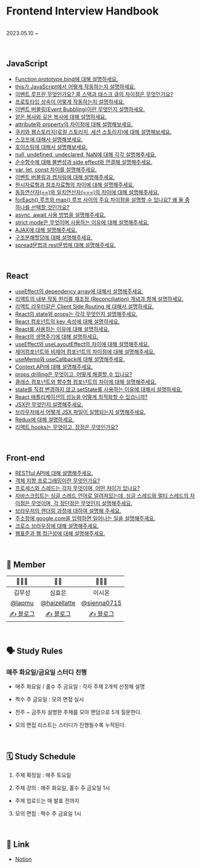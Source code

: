 # Frontend Interview Handbook

<p ***align***="center"><img *src*='https://github.com/sienna0715/frontend-interview-handbook/assets/91577106/9dc49b5b-2c94-446a-be5d-ef1eb30da544' *width*='700px' /></p>

<p ***align***="center">2023.05.10 ~ </p>

<br />

## JavaScript

- [Function.prototype.bind에 대해 설명하세요.](https://github.com/sienna0715/frontend-interview-handbook/blob/main/JavaScript/README.md#1-functionprototypebind%EC%97%90-%EB%8C%80%ED%95%B4-%EC%84%A4%EB%AA%85%ED%95%98%EC%84%B8%EC%9A%94)
- [this가 JavaScript에서 어떻게 작동하는지 설명하세요.](https://github.com/sienna0715/frontend-interview-handbook/blob/main/JavaScript/README.md#2-this%EA%B0%80-javascript%EC%97%90%EC%84%9C-%EC%96%B4%EB%96%BB%EA%B2%8C-%EC%9E%91%EB%8F%99%ED%95%98%EB%8A%94%EC%A7%80-%EC%84%A4%EB%AA%85%ED%95%98%EC%84%B8%EC%9A%94)
- [이벤트 루프란 무엇인가요? 콜 스택과 태스크 큐의 차이점은 무엇인가요?](https://github.com/sienna0715/frontend-interview-handbook/blob/main/JavaScript/README.md#3-%EC%9D%B4%EB%B2%A4%ED%8A%B8-%EB%A3%A8%ED%94%84%EB%9E%80-%EB%AC%B4%EC%97%87%EC%9D%B8%EA%B0%80%EC%9A%94-%EC%BD%9C-%EC%8A%A4%ED%83%9D%EA%B3%BC-%ED%83%9C%EC%8A%A4%ED%81%AC-%ED%81%90%EC%9D%98-%EC%B0%A8%EC%9D%B4%EC%A0%90%EC%9D%80-%EB%AC%B4%EC%97%87%EC%9D%B8%EA%B0%80%EC%9A%94)
- [프로토타입 상속이 어떻게 작동하는지 설명하세요.](https://github.com/sienna0715/frontend-interview-handbook/tree/main/JavaScript#4-%ED%94%84%EB%A1%9C%ED%86%A0%ED%83%80%EC%9E%85-%EC%83%81%EC%86%8D%EC%9D%B4-%EC%96%B4%EB%96%BB%EA%B2%8C-%EC%9E%91%EB%8F%99%ED%95%98%EB%8A%94%EC%A7%80-%EC%84%A4%EB%AA%85%ED%95%98%EC%84%B8%EC%9A%94)
- [이벤트 버블링(Event Bubbling)이란 무엇인지 설명하세요.](https://github.com/haizellatte/frontend-interview-handbook/tree/main/JavaScript#5-%EC%9D%B4%EB%B2%A4%ED%8A%B8-%EB%B2%84%EB%B8%94%EB%A7%81event-bubbling%EC%9D%B4%EB%9E%80-%EB%AC%B4%EC%97%87%EC%9D%B8%EC%A7%80-%EC%84%A4%EB%AA%85%ED%95%98%EC%84%B8%EC%9A%94)
- [얕은 복사와 깊은 복사에 대해 설명하세요.](https://github.com/haizellatte/frontend-interview-handbook/tree/main/JavaScript#6-%EC%96%95%EC%9D%80-%EB%B3%B5%EC%82%AC%EC%99%80-%EA%B9%8A%EC%9D%80-%EB%B3%B5%EC%82%AC%EC%97%90-%EB%8C%80%ED%95%B4-%EC%84%A4%EB%AA%85%ED%95%98%EC%84%B8%EC%9A%94)
- [attribute와 property의 차이점에 대해 설명해보세요.](https://github.com/haizellatte/frontend-interview-handbook/tree/main/JavaScript#7-attribute%EC%99%80-property%EC%9D%98-%EC%B0%A8%EC%9D%B4%EC%A0%90%EC%97%90-%EB%8C%80%ED%95%B4-%EC%84%A4%EB%AA%85%ED%95%B4%EB%B3%B4%EC%84%B8%EC%9A%94)
- [ 쿠키와 웹스토리지(로컬 스토리지, 세션 스토리지)에 대해 설명해보세요.](https://github.com/haizellatte/frontend-interview-handbook/tree/main/JavaScript#8-%EC%BF%A0%ED%82%A4-%EB%A1%9C%EC%BB%AC-%EC%A0%80%EC%9E%A5%EC%86%8C-%EB%B0%8F-%EC%84%B8%EC%85%98-%EC%A0%80%EC%9E%A5%EC%86%8C%EC%99%80-%EA%B0%99%EC%9D%80-%EA%B0%81-%EC%A0%80%EC%9E%A5%EC%86%8C%EB%8A%94-%EC%96%B4%EB%96%BB%EA%B2%8C-%EB%8B%A4%EB%A5%B8%EA%B0%80%EC%9A%94)
- [스코프에 대해서 설명해보세요.](https://github.com/sienna0715/frontend-interview-handbook/blob/main/JavaScript/README.md#9-%EC%8A%A4%EC%BD%94%ED%94%84%EC%97%90-%EB%8C%80%ED%95%B4%EC%84%9C-%EC%84%A4%EB%AA%85%ED%95%B4%EB%B3%B4%EC%84%B8%EC%9A%94)
- [호이스팅에 대해서 설명해보세요.](https://github.com/sienna0715/frontend-interview-handbook/blob/main/JavaScript/README.md#10-%ED%98%B8%EC%9D%B4%EC%8A%A4%ED%8C%85%EC%97%90-%EB%8C%80%ED%95%B4%EC%84%9C-%EC%84%A4%EB%AA%85%ED%95%B4%EB%B3%B4%EC%84%B8%EC%9A%94)
- [null, undefined, undeclared, NaN에 대해 각각 설명해주세요.](https://github.com/haizellatte/frontend-interview-handbook/tree/main/JavaScript#11-null-undefined-undeclared-nan%EC%97%90-%EB%8C%80%ED%95%B4-%EA%B0%81%EA%B0%81-%EC%84%A4%EB%AA%85%ED%95%B4%EC%A3%BC%EC%84%B8%EC%9A%94)
- [순수함수에 대해 불변성과 side effect와 연결해 설명해주세요.](https://github.com/haizellatte/frontend-interview-handbook/tree/main/JavaScript#12-%EC%88%9C%EC%88%98%ED%95%A8%EC%88%98%EC%97%90-%EB%8C%80%ED%95%B4-%EB%B6%88%EB%B3%80%EC%84%B1%EA%B3%BC-%EC%82%AC%EC%9D%B4%EB%93%9C-%EC%9D%B4%ED%8E%99%EA%B3%BC-%EC%97%B0%EA%B2%B0%ED%95%B4-%EC%84%A4%EB%AA%85%ED%95%B4%EC%A3%BC%EC%84%B8%EC%9A%94)
- [var, let, const 차이를 설명해주세요.](https://github.com/sienna0715/frontend-interview-handbook/blob/main/JavaScript/README.md#13-var-let-const-%EC%B0%A8%EC%9D%B4%EB%A5%BC-%EC%84%A4%EB%AA%85%ED%95%B4%EC%A3%BC%EC%84%B8%EC%9A%94)
- [이벤트 버블링과 캡처링에 대해 설명해주세요.](https://github.com/sienna0715/frontend-interview-handbook/blob/main/JavaScript/README.md#14-%EC%9D%B4%EB%B2%A4%ED%8A%B8-%EB%B2%84%EB%B8%94%EB%A7%81%EA%B3%BC-%EC%BA%A1%EC%B2%98%EB%A7%81%EC%97%90-%EB%8C%80%ED%95%B4-%EC%84%A4%EB%AA%85%ED%95%B4%EC%A3%BC%EC%84%B8%EC%9A%94)
- [원시자료형과 참조자료형의 차이에 대해 설명해주세요.](https://github.com/sienna0715/frontend-interview-handbook/tree/main/JavaScript#15-%EC%9B%90%EC%8B%9C%EC%9E%90%EB%A3%8C%ED%98%95%EA%B3%BC-%EC%B0%B8%EC%A1%B0%EC%9E%90%EB%A3%8C%ED%98%95%EC%9D%98-%EC%B0%A8%EC%9D%B4%EC%97%90-%EB%8C%80%ED%95%B4-%EC%84%A4%EB%AA%85%ED%95%B4%EC%A3%BC%EC%84%B8%EC%9A%94)
- [동등연산자(==)와 일치연산자(===)의 차이에 대해 설명해주세요.](https://github.com/sienna0715/frontend-interview-handbook/tree/main/JavaScript#16-%EB%8F%99%EB%93%B1%EC%97%B0%EC%82%B0%EC%9E%90%EC%99%80-%EC%9D%BC%EC%B9%98%EC%97%B0%EC%82%B0%EC%9E%90%EC%9D%98-%EC%B0%A8%EC%9D%B4%EC%97%90-%EB%8C%80%ED%95%B4-%EC%84%A4%EB%AA%85%ED%95%B4%EC%A3%BC%EC%84%B8%EC%9A%94)
- [forEach() 루프와 map() 루프 사이의 주요 차이점을 설명할 수 있나요? 왜 둘 중 하나를 선택할 것인가요?](https://github.com/sienna0715/frontend-interview-handbook/blob/main/JavaScript/README.md#17-foreach-%EB%A3%A8%ED%94%84%EC%99%80-map-%EB%A3%A8%ED%94%84-%EC%82%AC%EC%9D%B4%EC%9D%98-%EC%A3%BC%EC%9A%94-%EC%B0%A8%EC%9D%B4%EC%A0%90%EC%9D%84-%EC%84%A4%EB%AA%85%ED%95%A0-%EC%88%98-%EC%9E%88%EB%82%98%EC%9A%94-%EC%99%9C-%EB%91%98-%EC%A4%91-%ED%95%98%EB%82%98%EB%A5%BC-%EC%84%A0%ED%83%9D%ED%95%A0-%EA%B2%83%EC%9D%B8%EA%B0%80%EC%9A%94)
- [async, await 사용 방법을 설명해주세요.](https://github.com/sienna0715/frontend-interview-handbook/blob/main/JavaScript/README.md#18-async-await-%EC%82%AC%EC%9A%A9-%EB%B0%A9%EB%B2%95%EC%9D%84-%EC%84%A4%EB%AA%85%ED%95%B4%EC%A3%BC%EC%84%B8%EC%9A%94)
- [strict mode은 무엇이며 사용하는 이유에 대해 설명해주세요.](https://github.com/sienna0715/frontend-interview-handbook/tree/main/JavaScript#19-strict-mode%EC%9D%80-%EB%AC%B4%EC%97%87%EC%9D%B4%EB%A9%B0-%EC%82%AC%EC%9A%A9%ED%95%98%EB%8A%94-%EC%9D%B4%EC%9C%A0%EC%97%90-%EB%8C%80%ED%95%B4-%EC%84%A4%EB%AA%85%ED%95%B4%EC%A3%BC%EC%84%B8%EC%9A%94)
- [AJAX에 대해 설명해주세요.](https://github.com/sienna0715/frontend-interview-handbook/tree/main/JavaScript#20-ajax%EC%97%90-%EB%8C%80%ED%95%B4-%EC%84%A4%EB%AA%85%ED%95%B4%EC%A3%BC%EC%84%B8%EC%9A%94)
- [구조분해할당에 대해 설명해주세요.](https://github.com/sienna0715/frontend-interview-handbook/tree/main/JavaScript#21-%EA%B5%AC%EC%A1%B0%EB%B6%84%ED%95%B4%ED%95%A0%EB%8B%B9%EC%97%90-%EB%8C%80%ED%95%B4-%EC%84%A4%EB%AA%85%ED%95%B4%EC%A3%BC%EC%84%B8%EC%9A%94)
- [spread문법과 rest문법에 대해 설명해주세요.](https://github.com/sienna0715/frontend-interview-handbook/tree/main/JavaScript#22-spread%EB%AC%B8%EB%B2%95%EA%B3%BC-rest%EB%AC%B8%EB%B2%95%EC%97%90-%EB%8C%80%ED%95%B4-%EC%84%A4%EB%AA%85%ED%95%B4%EC%A3%BC%EC%84%B8%EC%9A%94)

<br/>

## React
- [useEffect의 dependency array에 대해서 설명해주세요.](https://github.com/sienna0715/frontend-interview-handbook/tree/main/React#1-useeffect%EC%9D%98-dependency-array%EC%97%90-%EB%8C%80%ED%95%B4%EC%84%9C-%EC%84%A4%EB%AA%85%ED%95%B4%EC%A3%BC%EC%84%B8%EC%9A%94)
- [리액트의 내부 작동 원리를 재조정 (Reconciliation) 개념과 함께 설명하세요.](https://github.com/sienna0715/frontend-interview-handbook/tree/main/React#2-%EB%A6%AC%EC%95%A1%ED%8A%B8%EC%9D%98-%EB%82%B4%EB%B6%80-%EC%9E%91%EB%8F%99-%EC%9B%90%EB%A6%AC%EB%A5%BC-%EC%9E%AC%EC%A1%B0%EC%A0%95-reconciliation-%EA%B0%9C%EB%85%90%EA%B3%BC-%ED%95%A8%EA%BB%98-%EC%84%A4%EB%AA%85%ED%95%98%EC%84%B8%EC%9A%94)
- [리액트 라우터같은 Client Side Routing 에 대해서 설명하세요.](https://github.com/sienna0715/frontend-interview-handbook/tree/main/React#2-%EB%A6%AC%EC%95%A1%ED%8A%B8%EC%9D%98-%EB%82%B4%EB%B6%80-%EC%9E%91%EB%8F%99-%EC%9B%90%EB%A6%AC%EB%A5%BC-%EC%9E%AC%EC%A1%B0%EC%A0%95-reconciliation-%EA%B0%9C%EB%85%90%EA%B3%BC-%ED%95%A8%EA%BB%98-%EC%84%A4%EB%AA%85%ED%95%98%EC%84%B8%EC%9A%94)
- [React의 state와 props는 각각 무엇인지 설명해주세요.](https://github.com/haizellatte/frontend-interview-handbook/tree/main/React#4-react%EC%9D%98-state%EC%99%80-props%EB%8A%94-%EA%B0%81%EA%B0%81-%EB%AC%B4%EC%97%87%EC%9D%B8%EC%A7%80-%EC%84%A4%EB%AA%85%ED%95%B4%EC%A3%BC%EC%84%B8%EC%9A%94)
- [React 컴포넌트의 key 속성에 대해 설명하세요.](https://github.com/haizellatte/frontend-interview-handbook/tree/main/React#5-react-%EC%BB%B4%ED%8F%AC%EB%84%8C%ED%8A%B8%EC%9D%98-key-%EC%86%8D%EC%84%B1%EC%97%90-%EB%8C%80%ED%95%B4-%EC%84%A4%EB%AA%85%ED%95%98%EC%84%B8%EC%9A%94)
- [React를 사용하는 이유에 대해 설명하세요.](https://github.com/sienna0715/frontend-interview-handbook/tree/main/React#6-react%EB%A5%BC-%EC%82%AC%EC%9A%A9%ED%95%98%EB%8A%94-%EC%9D%B4%EC%9C%A0%EC%97%90-%EB%8C%80%ED%95%B4-%EC%84%A4%EB%AA%85%ED%95%98%EC%84%B8%EC%9A%94)
- [React의 생명주기에 대해 설명하세요.](https://github.com/sienna0715/frontend-interview-handbook/tree/main/React#6-react%EB%A5%BC-%EC%82%AC%EC%9A%A9%ED%95%98%EB%8A%94-%EC%9D%B4%EC%9C%A0%EC%97%90-%EB%8C%80%ED%95%B4-%EC%84%A4%EB%AA%85%ED%95%98%EC%84%B8%EC%9A%94)
- [useEffect와 useLayoutEffect의 차이에 대해 설명해주세요.](https://github.com/haizellatte/frontend-interview-handbook/tree/main/React#8-useeffect%EC%99%80-uselayouteffect%EC%9D%98-%EC%B0%A8%EC%9D%B4%EC%97%90-%EB%8C%80%ED%95%B4-%EC%84%A4%EB%AA%85%ED%95%B4%EC%A3%BC%EC%84%B8%EC%9A%94)
- [제어컴포넌트와 비제어 컴포넌트의 차이점에 대해 설명해주세요.](https://github.com/haizellatte/frontend-interview-handbook/tree/main/React#8-useeffect%EC%99%80-uselayouteffect%EC%9D%98-%EC%B0%A8%EC%9D%B4%EC%97%90-%EB%8C%80%ED%95%B4-%EC%84%A4%EB%AA%85%ED%95%B4%EC%A3%BC%EC%84%B8%EC%9A%94)
- [useMemo와 useCallback에 대해 설명해주세요.](https://github.com/sienna0715/frontend-interview-handbook/blob/main/React/README.md#10-usememo%EC%99%80-usecallback%EC%97%90-%EB%8C%80%ED%95%B4-%EC%84%A4%EB%AA%85%ED%95%B4%EC%A3%BC%EC%84%B8%EC%9A%94)
- [Context API에 대해 설명해주세요.](https://github.com/sienna0715/frontend-interview-handbook/blob/main/React/README.md#11-context-api%EC%97%90-%EB%8C%80%ED%95%B4-%EC%84%A4%EB%AA%85%ED%95%B4%EC%A3%BC%EC%84%B8%EC%9A%94)
- [props drilling은 무엇이고, 어떻게 해결할 수 있나요?](https://github.com/sienna0715/frontend-interview-handbook/blob/main/React/README.md#12-props-drilling%EC%9D%80-%EB%AC%B4%EC%97%87%EC%9D%B4%EA%B3%A0-%EC%96%B4%EB%96%BB%EA%B2%8C-%ED%95%B4%EA%B2%B0%ED%95%A0-%EC%88%98-%EC%9E%88%EB%82%98%EC%9A%94)
- [클래스 컴포넌트와 함수형 컴포넌트의 차이에 대해 설명해주세요.](https://github.com/sienna0715/frontend-interview-handbook/blob/main/React/README.md#13-%ED%81%B4%EB%9E%98%EC%8A%A4-%EC%BB%B4%ED%8F%AC%EB%84%8C%ED%8A%B8%EC%99%80-%ED%95%A8%EC%88%98%ED%98%95-%EC%BB%B4%ED%8F%AC%EB%84%8C%ED%8A%B8%EC%9D%98-%EC%B0%A8%EC%9D%B4%EC%97%90-%EB%8C%80%ED%95%B4-%EC%84%A4%EB%AA%85%ED%95%B4%EC%A3%BC%EC%84%B8%EC%9A%94)
- [state를 직접 변경하지 않고 setState를 사용하는 이유에 대해서 설명하세요.](https://github.com/sienna0715/frontend-interview-handbook/blob/main/React/README.md#14-state%EB%A5%BC-%EC%A7%81%EC%A0%91-%EB%B3%80%EA%B2%BD%ED%95%98%EC%A7%80-%EC%95%8A%EA%B3%A0-setstate%EB%A5%BC-%EC%82%AC%EC%9A%A9%ED%95%98%EB%8A%94-%EC%9D%B4%EC%9C%A0%EC%97%90-%EB%8C%80%ED%95%B4%EC%84%9C-%EC%84%A4%EB%AA%85%ED%95%98%EC%84%B8%EC%9A%94)
- [React 애플리케이션의 성능을 어떻게 최적화할 수 있습니까?](https://github.com/sienna0715/frontend-interview-handbook/blob/main/React/README.md#15-react-%EC%95%A0%ED%94%8C%EB%A6%AC%EC%BC%80%EC%9D%B4%EC%85%98%EC%9D%98-%EC%84%B1%EB%8A%A5%EC%9D%84-%EC%96%B4%EB%96%BB%EA%B2%8C-%EC%B5%9C%EC%A0%81%ED%99%94%ED%95%A0-%EC%88%98-%EC%9E%88%EC%8A%B5%EB%8B%88%EA%B9%8C)
- [JSX란 무엇인지 설명해주세요.](https://github.com/sienna0715/frontend-interview-handbook/tree/main/React#16-jsx%EB%9E%80-%EB%AC%B4%EC%97%87%EC%9D%B8%EC%A7%80-%EC%84%A4%EB%AA%85%ED%95%B4%EC%A3%BC%EC%84%B8%EC%9A%94)
- [브라우저에서 어떻게 JSX 파일이 실행되는지 설명해주세요.](https://github.com/sienna0715/frontend-interview-handbook/tree/main/React#17-%EB%B8%8C%EB%9D%BC%EC%9A%B0%EC%A0%80%EC%97%90%EC%84%9C-%EC%96%B4%EB%96%BB%EA%B2%8C-jsx-%ED%8C%8C%EC%9D%BC%EC%9D%84-%EC%8B%A4%ED%96%89%ED%95%98%EB%8A%94%EC%A7%80-%EC%84%A4%EB%AA%85%ED%95%B4%EC%A3%BC%EC%84%B8%EC%9A%94)
- [Redux에 대해 설명하세요.](https://github.com/sienna0715/frontend-interview-handbook/tree/main/React#18-redux%EC%97%90-%EB%8C%80%ED%95%B4-%EC%84%A4%EB%AA%85%ED%95%98%EC%84%B8%EC%9A%94)
- [리액트 hooks는 무엇이고, 장점은 무엇인가요?](https://github.com/sienna0715/frontend-interview-handbook/tree/main/React#18-redux%EC%97%90-%EB%8C%80%ED%95%B4-%EC%84%A4%EB%AA%85%ED%95%98%EC%84%B8%EC%9A%94)

<br/>


## Front-end
- [RESTful API에 대해 설명해주세요.](https://github.com/sienna0715/frontend-interview-handbook/blob/main/FrontEnd/README.md#1-restful-api%EC%97%90-%EB%8C%80%ED%95%B4-%EC%84%A4%EB%AA%85%ED%95%B4%EC%A3%BC%EC%84%B8%EC%9A%94)
- [객체 지향 프로그래밍이란 무엇인가요?](https://github.com/sienna0715/frontend-interview-handbook/blob/main/FrontEnd/README.md#1-restful-api%EC%97%90-%EB%8C%80%ED%95%B4-%EC%84%A4%EB%AA%85%ED%95%B4%EC%A3%BC%EC%84%B8%EC%9A%94)
- [프로세스와 스레드는 각자 무엇이며, 어떤 차이가 있나요?](https://github.com/sienna0715/frontend-interview-handbook/tree/main/FrontEnd#3-%ED%94%84%EB%A1%9C%EC%84%B8%EC%8A%A4%EC%99%80-%EC%8A%A4%EB%A0%88%EB%93%9C%EB%8A%94-%EA%B0%81%EC%9E%90-%EB%AC%B4%EC%97%87%EC%9D%B4%EB%A9%B0-%EC%96%B4%EB%96%A4-%EC%B0%A8%EC%9D%B4%EA%B0%80-%EC%9E%88%EB%82%98%EC%9A%94)
- [자바스크립트는 싱글 스레드 언어로 알려져있는데, 싱글 스레드와 멀티 스레드의 차이점은 무엇이며, 각 장단점은 무엇인지 설명해주세요.](https://github.com/sienna0715/frontend-interview-handbook/tree/main/FrontEnd#4-%EC%9E%90%EB%B0%94%EC%8A%A4%ED%81%AC%EB%A6%BD%ED%8A%B8%EB%8A%94-%EC%8B%B1%EA%B8%80-%EC%8A%A4%EB%A0%88%EB%93%9C-%EC%96%B8%EC%96%B4%EB%A1%9C-%EC%95%8C%EB%A0%A4%EC%A0%B8%EC%9E%88%EB%8A%94%EB%8D%B0-%EC%8B%B1%EA%B8%80-%EC%8A%A4%EB%A0%88%EB%93%9C%EC%99%80-%EB%A9%80%ED%8B%B0-%EC%8A%A4%EB%A0%88%EB%93%9C%EC%9D%98-%EC%B0%A8%EC%9D%B4%EC%A0%90%EC%9D%80-%EB%AC%B4%EC%97%87%EC%9D%B4%EB%A9%B0-%EA%B0%81-%EC%9E%A5%EB%8B%A8%EC%A0%90%EC%9D%80-%EB%AC%B4%EC%97%87%EC%9D%B8%EC%A7%80-%EC%84%A4%EB%AA%85%ED%95%B4%EC%A3%BC%EC%84%B8%EC%9A%94)
- [브라우저의 렌더링 과정에 대하여 설명해 주세요.](https://github.com/sienna0715/frontend-interview-handbook/blob/main/FrontEnd/README.md#5-%EB%B8%8C%EB%9D%BC%EC%9A%B0%EC%A0%80%EC%9D%98-%EB%A0%8C%EB%8D%94%EB%A7%81-%EA%B3%BC%EC%A0%95%EC%97%90-%EB%8C%80%ED%95%98%EC%97%AC-%EC%84%A4%EB%AA%85%ED%95%B4-%EC%A3%BC%EC%84%B8%EC%9A%94)
- [주소창에 google.com을 입력하면 일어나는 일을 설명해주세요.](https://github.com/sienna0715/frontend-interview-handbook/blob/main/FrontEnd/README.md#6-%EC%A3%BC%EC%86%8C%EC%B0%BD%EC%97%90-googlecom%EC%9D%84-%EC%9E%85%EB%A0%A5%ED%95%98%EB%A9%B4-%EC%9D%BC%EC%96%B4%EB%82%98%EB%8A%94-%EC%9D%BC%EC%9D%84-%EC%84%A4%EB%AA%85%ED%95%B4%EC%A3%BC%EC%84%B8%EC%9A%94)
- [크로스 브라우징에 대해 설명해주세요.](https://github.com/sienna0715/frontend-interview-handbook/tree/main/FrontEnd#7-%ED%81%AC%EB%A1%9C%EC%8A%A4-%EB%B8%8C%EB%9D%BC%EC%9A%B0%EC%A7%95%EC%97%90-%EB%8C%80%ED%95%B4-%EC%84%A4%EB%AA%85%ED%95%B4%EC%A3%BC%EC%84%B8%EC%9A%94)
- [웹표준과 웹 접근성에 대해 설명해주세요.](https://github.com/sienna0715/frontend-interview-handbook/tree/main/FrontEnd#8-%EC%9B%B9%ED%91%9C%EC%A4%80%EA%B3%BC-%EC%9B%B9-%EC%A0%91%EA%B7%BC%EC%84%B1%EC%97%90-%EB%8C%80%ED%95%B4-%EC%84%A4%EB%AA%85%ED%95%B4%EC%A3%BC%EC%84%B8%EC%9A%94)


<br/>

## 👥 Member

|  👨🏻‍🍳  |  🧛‍♀️  |  👩🏻‍🚀  |
| :---------: | :--------: | :--------: |
|  김무성 | 심효은 | 이시온 |
|[@lapmu](https://github.com/lapmu) | [@haizellatte](https://github.com/haizellatte)  | [@sienna0715](https://github.com/sienna0715) |
| [✍️ 블로그](https://mylearningcoding.tistory.com) | [✍️ 블로그](https://velog.io/@haizel) | [✍️ 블로그]()|


<br />

## 🗣️ Study Rules

### 매주 화요일/금요일 스터디 진행

- 매주 화요일 / 홀수 주 금요일 : 각자 주제 2개씩 선정해 설명
- 짝수 주 금요일 : 모의 면접 실시

- 전주 ~ 금주차 설명한 주제를 모아 랜덤으로 5개 질문한다.

- 모의 면접 리스트는 스터디가 진행될수록 누적된다.

<br />

## 🗓  Study Schedule

1. 주제 확정일 : 매주 토요일

2. 주제 강의 : 매주 화요일, 홀수 주 금요일 1시

- 주제 업로드는 매 발표 전까지

3. 모의 면접 : 짝수 주 금요일 1시

<br />

## 🔗 Link

- [Notion](https://www.notion.so/Interview-HandBook-8817e4cb83d14764a2a874cab20fec1a)

<br />

